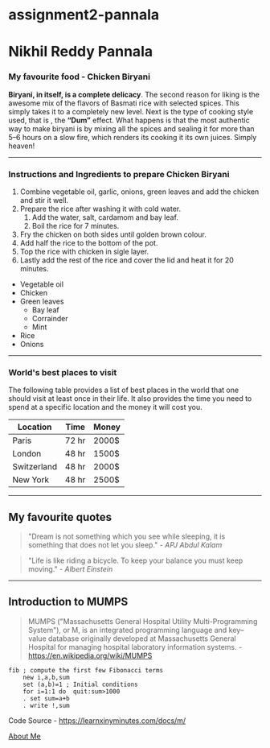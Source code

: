 # assignment2-pannala

# Nikhil Reddy Pannala

### My favourite food - Chicken Biryani

**Biryani, in itself, is a complete delicacy**. The second reason for liking is the awesome mix of the flavors of Basmati rice with selected spices. This simply takes it to a completely new level. Next is the type of cooking style used, that is , the **“Dum”** effect. What happens is that the most authentic way to make biryani is by mixing all the spices and sealing it for more than 5–6 hours on a slow fire, which renders its cooking it its own juices. Simply heaven!

---

### Instructions and Ingredients to prepare Chicken Biryani
1. Combine vegetable oil, garlic, onions, green leaves and add the chicken and stir it well.
2. Prepare the rice after washing it with cold water.
    1. Add the water, salt, cardamom and bay leaf.
    2. Boil the rice for 7 minutes.
3. Fry the chicken on both sides until golden brown colour.
4. Add half the rice to the bottom of the pot.
5. Top the rice with chicken in sigle layer.
6. Lastly add the rest of the rice and cover the lid and heat it for 20 minutes. 

* Vegetable oil
* Chicken
* Green leaves
    * Bay leaf
    * Corrainder
    * Mint
* Rice
* Onions

---

### World's best places to visit

The following table provides a list of best places in the world that one should visit at least once in their life. It also provides the time you need to spend at a specific location and the money it will cost you.

| Location | Time  | Money  |
| --- | --- | --- |
| Paris       | 72 hr | 2000$ |
| London      | 48 hr | 1500$ |
| Switzerland | 48 hr | 2000$ |
| New York    | 48 hr | 2500$ |

---

## My favourite quotes
> "Dream is not something which you see while sleeping, it is something that does not let you sleep." - *APJ Abdul Kalam*

> "Life is like riding a bicycle. To keep your balance you must keep moving." - *Albert Einstein*

---

## Introduction to MUMPS

> MUMPS ("Massachusetts General Hospital Utility Multi-Programming System"), or M, is an integrated programming language and key–value database originally developed at Massachusetts General Hospital for managing hospital laboratory information systems. - <https://en.wikipedia.org/wiki/MUMPS>

```
fib ; compute the first few Fibonacci terms
    new i,a,b,sum
    set (a,b)=1 ; Initial conditions
    for i=1:1 do  quit:sum>1000
    . set sum=a+b
    . write !,sum
```
Code Source - <https://learnxinyminutes.com/docs/m/>

[About Me](AboutMe.md)